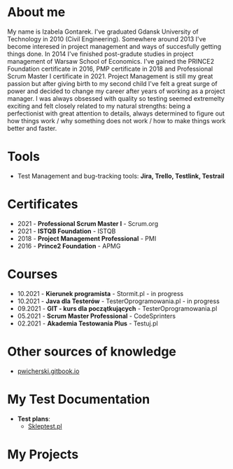 # About me
My name is Izabela Gontarek. I've graduated Gdansk University of Technology in 2010 (Civil Engineering). Somewhere around 2013 I've become interesed in project management and ways of succesfully getting things done. In 2014 I've finished post-gradute studies in project management of Warsaw School of Economics. I've gained the PRINCE2 Foundation certificate in 2016, PMP certificate in 2018 and Professional Scrum Master I certificate in 2021. Project Management is still my great passion but after giving birth to my second child I've felt a great surge of power and decided to change my career after years of working as a project manager. I was always obsessed with quality so testing seemed extremelty exciting and felt closely related to my natural strengths: being a perfectionist with great attention to details, always determined to figure out how things work / why something does not work / how to make things work better and faster.
# Tools
* Test Management and bug-tracking tools: **Jira, Trello, Testlink, Testrail**
# Certificates
* 2021 - **Professional Scrum Master I** - Scrum.org
* 2021 - **ISTQB Foundation** - ISTQB
* 2018 - **Project Management Professional** - PMI
* 2016 - **Prince2 Foundation** - APMG
# Courses
* 10.2021 - **Kierunek programista** - Stormit.pl - in progress
* 10.2021 - **Java dla Testerów** - TesterOprogramowania.pl - in progress
* 09.2021 - **GIT - kurs dla początkujących** - TesterOprogramowania.pl
* 05.2021 - **Scrum Master Professional** - CodeSprinters
* 02.2021 - **Akademia Testowania Plus** - Testuj.pl

# Other sources of knowledge
* [pwicherski.gitbook.io](https://pwicherski.gitbook.io/testowanie-oprogramowania/)
# My Test Documentation
* **Test plans**:
  * [Skleptest.pl](https://drive.google.com/file/d/10JDiP2BnJhCI2IG2B8-j2oA7jst8crHx/view?usp=sharing)
# My Projects

